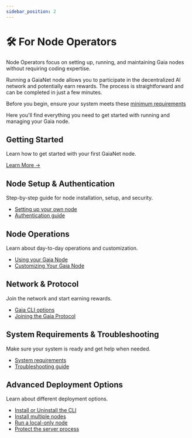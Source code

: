 ```yaml
---
sidebar_position: 2
---
```


# 🛠️ For Node Operators

Node Operators focus on setting up, running, and maintaining Gaia nodes without requiring coding expertise.

Running a GaiaNet node allows you to participate in the decentralized AI network and potentially earn rewards. The process is straightforward and can be completed in just a few minutes.

Before you begin, ensure your system meets these [minimum requirements](./getting-started/system-requirements)

Here you'll find everything you need to get started with running and managing your Gaia node.

## Getting Started
Learn how to get started with your first GaiaNet node.

[Learn More →](./getting-started/mynode/what-is-a-node.md)

## Node Setup & Authentication

Step-by-step guide for node installation, setup, and security.

- [Setting up your own node](./getting-started/quick-start)
- [Authentication guide](./getting-started/authentication)


## Node Operations
Learn about day-to-day operations and customization.

- [Using your Gaia Node](./getting-started/mynode)
- [Customizing Your Gaia Node](./getting-started/customize)

## Network & Protocol
Join the network and start earning rewards.

- [Gaia CLI options](./getting-started/cli-options)
- [Joining the Gaia Protocol](./getting-started/register)

## System Requirements & Troubleshooting
Make sure your system is ready and get help when needed.

- [System requirements](./getting-started/system-requirements)
- [Troubleshooting guide](./getting-started/troubleshooting)

## Advanced Deployment Options
Learn about different deployment options.

- [Install or Uninstall the CLI](./getting-started/install)
- [Install multiple nodes](./getting-started/advanced-deployment-options/multiple)
- [Run a local-only node](./getting-started/advanced-deployment-options/local)
- [Protect the server process](./getting-started/advanced-deployment-options/protect)
